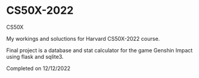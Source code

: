 # CS50X-2022
CS50X


My workings and soluctions for Harvard CS50X-2022 course. 

Final project is a database and stat calculator for the game Genshin Impact using flask and sqlite3. 

Completed on 12/12/2022

